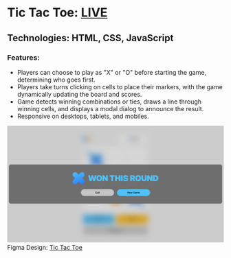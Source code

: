 # Tic Tac Toe: **[LIVE](https://ahmediramadan01.github.io/tic-tac-toe-game/ "Tic Tac Toe's Live Preview")**

## Technologies: HTML, CSS, JavaScript

### Features:

- Players can choose to play as "X" or "O" before starting the game, determining who goes first.
- Players take turns clicking on cells to place their markers, with the game dynamically updating the board and scores.
- Game detects winning combinations or ties, draws a line through winning cells, and displays a modal dialog to announce the result.
- Responsive on desktops, tablets, and mobiles.

![Tic Tac Toe's Screenshot](./images/tic-tac-toe-screenshot.png?raw=true "Tic Tac Toe's Screenshot")
Figma Design: [Tic Tac Toe](https://app.bigdevsoon.me/projects/tic-tac-toe/browser "Tic Tac Toe's Figma Design")
